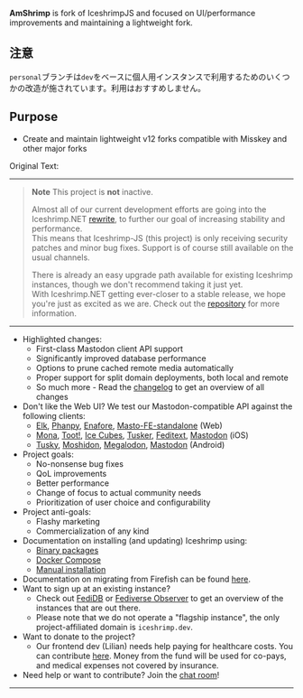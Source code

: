 **AmShrimp** is fork of IceshrimpJS and focused on UI/performance improvements and maintaining a lightweight fork.

## 注意
`personal`ブランチは`dev`をベースに個人用インスタンスで利用するためのいくつかの改造が施されています。利用はおすすめしません。

## Purpose
- Create and maintain lightweight v12 forks compatible with Misskey and other major forks

Original Text:

---

> **Note**
> This project is **not** inactive.
> 
> Almost all of our current development efforts are going into the Iceshrimp.NET [rewrite](/iceshrimp/Iceshrimp.NET), to further our goal of increasing stability and performance.<br/>
> This means that Iceshrimp-JS (this project) is only receiving security patches and minor bug fixes. Support is of course still available on the usual channels.
> 
> There is already an easy upgrade path available for existing Iceshrimp instances, though we don't recommend taking it just yet.<br/>
> With Iceshrimp.NET getting ever-closer to a stable release, we hope you're just as excited as we are. Check out the [repository](/iceshrimp/Iceshrimp.NET) for more information.

---
- Highlighted changes:
	- First-class Mastodon client API support
	- Significantly improved database performance
	- Options to prune cached remote media automatically
	- Proper support for split domain deployments, both local and remote
	- So much more - Read the [changelog](CHANGELOG.md) to get an overview of all changes
- Don't like the Web UI? We test our Mastodon-compatible API against the following clients:
  - [Elk](https://elk.zone), [Phanpy](https://phanpy.social/), [Enafore](https://enafore.social/), [Masto-FE-standalone](https://iceshrimp.dev/iceshrimp/masto-fe-standalone) (Web)
  - [Mona](https://apps.apple.com/us/app/mona-for-mastodon/id1659154653), [Toot!](https://apps.apple.com/us/app/toot-for-mastodon/id1229021451), [Ice Cubes](https://apps.apple.com/us/app/ice-cubes-for-mastodon/id6444915884), [Tusker](https://apps.apple.com/us/app/tusker/id1498334597), [Feditext](https://github.com/feditext/feditext), [Mastodon](https://apps.apple.com/us/app/mastodon-for-iphone-and-ipad/id1571998974) (iOS)
  - [Tusky](https://tusky.app/), [Moshidon](https://lucasggamerm.github.io/moshidon/), [Megalodon](https://sk22.github.io/megalodon/), [Mastodon](https://play.google.com/store/apps/details?id=org.joinmastodon.android) (Android)
- Project goals:
  - No-nonsense bug fixes
  - QoL improvements
  - Better performance
  - Change of focus to actual community needs
  - Prioritization of user choice and configurability
- Project anti-goals:
  - Flashy marketing
  - Commercialization of any kind
- Documentation on installing (and updating) Iceshrimp using:
  - [Binary packages](https://iceshrimp.dev/iceshrimp/packaging)
  - [Docker Compose](docs/docker-compose-install.md)
  - [Manual installation](docs/install.md)
- Documentation on migrating from Firefish can be found [here](docs/migrate.md).
- Want to sign up at an existing instance?
	- Check out [FediDB](https://fedidb.org/software/iceshrimp) or [Fediverse Observer](https://iceshrimp.fediverse.observer/list) to get an overview of the instances that are out there.
	- Please note that we do not operate a "flagship instance", the only project-affiliated domain is `iceshrimp.dev`.
- Want to donate to the project?
  - Our frontend dev (Lilian) needs help paying for healthcare costs. You can contribute [here](https://bunq.me/LilianHealthcare). Money from the fund will be used for co-pays, and medical expenses not covered by insurance.
- Need help or want to contribute? Join the [chat room](https://chat.iceshrimp.dev)!

---
